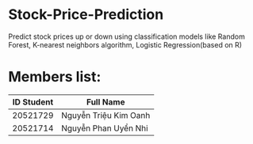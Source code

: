# Stock-Price-Prediction 
Predict stock prices up or down using classification models like Random Forest, K-nearest neighbors algorithm, Logistic Regression(based on R)
# Members list:
| ID Student | Full Name |
| --- | ----------- |
| 20521729 | Nguyễn Triệu Kim Oanh |
| 20521714 | Nguyễn Phan Uyển Nhi |
